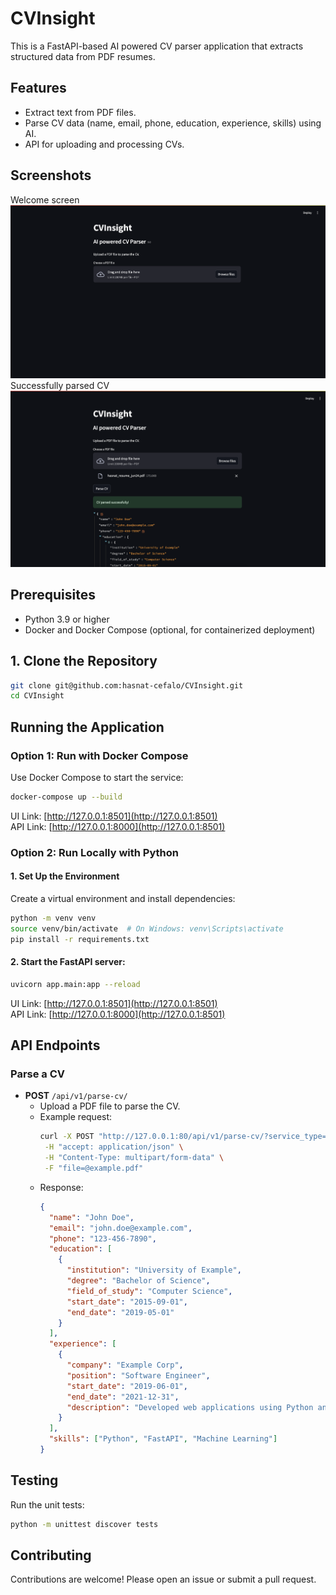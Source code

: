 # CVInsight

This is a FastAPI-based AI powered CV parser application that extracts structured data from PDF resumes.

## Features
- Extract text from PDF files.
- Parse CV data (name, email, phone, education, experience, skills) using AI.
- API for uploading and processing CVs.

## Screenshots
Welcome screen
![](/media/images/screen_1.png "Welcome screen")
Successfully parsed CV
![](/media/images/screen_2.png "Successfully parsed CV")

## Prerequisites
- Python 3.9 or higher
- Docker and Docker Compose (optional, for containerized deployment)


## 1. Clone the Repository
```bash
git clone git@github.com:hasnat-cefalo/CVInsight.git
cd CVInsight
```

## Running the Application

### Option 1: Run with **Docker Compose**
Use Docker Compose to start the service:
```bash
docker-compose up --build
```
UI Link: [http://127.0.0.1:8501](http://127.0.0.1:8501) <br>
API Link: [http://127.0.0.1:8000](http://127.0.0.1:8501)

### Option 2: Run Locally with Python
#### 1. Set Up the Environment
Create a virtual environment and install dependencies:
```bash
python -m venv venv
source venv/bin/activate  # On Windows: venv\Scripts\activate
pip install -r requirements.txt
```
#### 2. Start the FastAPI server:
```bash
uvicorn app.main:app --reload
```
UI Link: [http://127.0.0.1:8501](http://127.0.0.1:8501) <br>
API Link: [http://127.0.0.1:8000](http://127.0.0.1:8501)


## API Endpoints

### Parse a CV
- **POST** `/api/v1/parse-cv/`
  - Upload a PDF file to parse the CV.
  - Example request:
    ```bash
    curl -X POST "http://127.0.0.1:80/api/v1/parse-cv/?service_type=nlp" \
     -H "accept: application/json" \
     -H "Content-Type: multipart/form-data" \
     -F "file=@example.pdf"
    ```
  - Response:
    ```json
    {
      "name": "John Doe",
      "email": "john.doe@example.com",
      "phone": "123-456-7890",
      "education": [
        {
          "institution": "University of Example",
          "degree": "Bachelor of Science",
          "field_of_study": "Computer Science",
          "start_date": "2015-09-01",
          "end_date": "2019-05-01"
        }
      ],
      "experience": [
        {
          "company": "Example Corp",
          "position": "Software Engineer",
          "start_date": "2019-06-01",
          "end_date": "2021-12-31",
          "description": "Developed web applications using Python and FastAPI."
        }
      ],
      "skills": ["Python", "FastAPI", "Machine Learning"]
    }
    ```

## Testing
Run the unit tests:
```bash
python -m unittest discover tests
```

## Contributing
Contributions are welcome! Please open an issue or submit a pull request.
